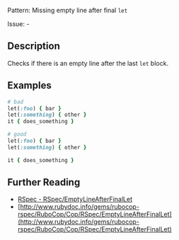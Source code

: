 Pattern: Missing empty line after final `let`

Issue: -

## Description

Checks if there is an empty line after the last `let` block.

## Examples

```ruby
# bad
let(:foo) { bar }
let(:something) { other }
it { does_something }

# good
let(:foo) { bar }
let(:something) { other }

it { does_something }
```

## Further Reading

* [RSpec - RSpec/EmptyLineAfterFinalLet](https://rubocop-rspec.readthedocs.io/en/latest/cops_rspec/#rspecemptylineafterfinallet)
* [http://www.rubydoc.info/gems/rubocop-rspec/RuboCop/Cop/RSpec/EmptyLineAfterFinalLet](http://www.rubydoc.info/gems/rubocop-rspec/RuboCop/Cop/RSpec/EmptyLineAfterFinalLet)
